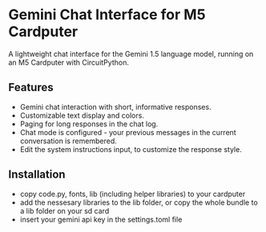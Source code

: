 # Gemini Chat Interface for M5 Cardputer

A lightweight chat interface for the Gemini 1.5 language model, running on an M5 Cardputer with CircuitPython.

## Features

- Gemini chat interaction with short, informative responses.
- Customizable text display and colors.
- Paging for long responses in the chat log.
- Chat mode is configured - your previous messages in the current conversation is remembered.
- Edit the system instructions input, to customize the response style.

## Installation

- copy code.py, fonts, lib (including helper libraries) to your cardputer
- add the nessesary libraries to the lib folder, or copy the whole bundle to a lib folder on your sd card
- insert your gemini api key in the settings.toml file

